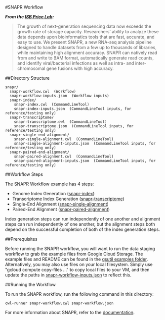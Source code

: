 #SNAPR Workflow

_**From the [ISB Price Lab](https://price.systemsbiology.org/research/snapr/):**_

> The growth of next-generation sequencing data now exceeds the growth rate of storage capacity. Researchers’ ability to analyze these data depends upon bioinformatics tools that are fast, accurate, and easy to use. We present SNAPR, a new RNA-seq analysis pipeline designed to handle datasets from a few up to thousands of libraries, while maintaining high alignment accuracy. SNAPR can natively read from and write to BAM format, automatically generate read counts, and identify viral/bacterial infections as well as intra- and inter-chromosomal gene fusions with high accuracy.

##Directory Structure

```
snapr/
  snapr-workflow.cwl  (Workflow)
  snapr-workflow-inputs.json  (Workflow inputs)
  snapr-index/
    snapr-index.cwl  (CommandLineTool)
    snapr-index-inputs.json  (CommandLineTool inputs, for reference/testing only)
  snapr-transcriptome/
    snapr-transcriptome.cwl  (CommandLineTool)
    snapr-transcriptome.json  (CommandLineTool inputs, for reference/testing only)
  snapr-single-end-alignment/
    snapr-single-alignment.cwl  (CommandLineTool)
    snapr-single-alignment-inputs.json  (CommandLineTool inputs, for reference/testing only)
  snapr-paired-end-alignment/
    snapr-paired-alignment.cwl  (CommandLineTool)
    snapr-paired-alignment-inputs.json  (CommandLineTool inputs, for reference/testing only)
```

##Workflow Steps

The SNAPR Workflow example has 4 steps:
- Genome Index Generation ([snapr-index](./snapr-index))
- Transcriptome Index Generation ([snapr-transcriptome](./snapr-transcriptome))
- Single-End Alignment ([snapr-single-alignment](./snapr-single-alignment))
- Paired-End Alignment ([snapr-paired-alignment](./snapr-paired-alignment))

Index generation steps can run independently of one another and alignment steps can run independently of one another, but the alignment steps both depend on the successful completion of both of the index generation steps.

##Prerequisites

Before running the SNAPR workflow, you will want to run the data staging workflow to grab the example files from Google Cloud Storage.  The example files and README can be found in the [gsutil examples folder](../gsutil).  Alternatively, you may also use files on your local filesystem.  Simply use "gcloud compute copy-files ..." to copy local files to your VM, and then update the paths in [snapr-workflow-inputs.json](./snapr-workflow-inputs.json) to reflect this.

##Running the Workflow

To run the SNAPR workflow, run the following command in this directory:

```
cwl-runner snapr-workflow.cwl snapr-workflow.json
```

For more information about SNAPR, refer to the [documentation](https://price.systemsbiology.org/research/snapr).
